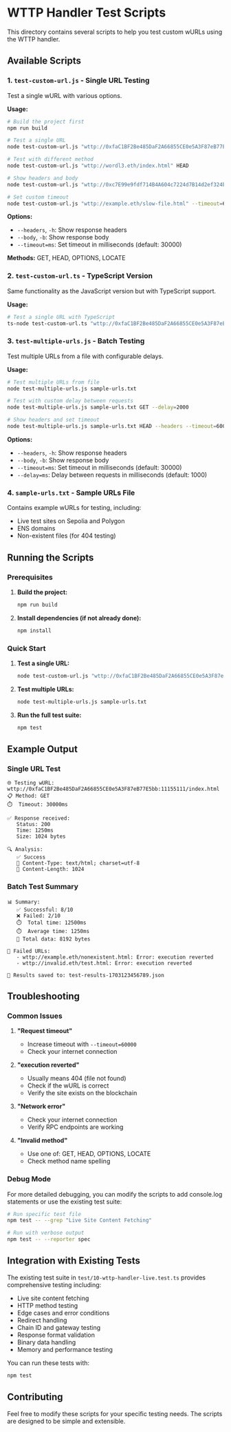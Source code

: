 # WTTP Handler Test Scripts

This directory contains several scripts to help you test custom wURLs using the WTTP handler.

## Available Scripts

### 1. `test-custom-url.js` - Single URL Testing

Test a single wURL with various options.

**Usage:**
```bash
# Build the project first
npm run build

# Test a single URL
node test-custom-url.js "wttp://0xfaC1BF2Be485DaF2A66855CE0e5A3F87eB77E5bb:11155111/index.html"

# Test with different method
node test-custom-url.js "wttp://wordl3.eth/index.html" HEAD

# Show headers and body
node test-custom-url.js "wttp://0xc7E99e9fdf714B4A604c7224d7B14d2ef324b952:137/manifest.json" --headers --body

# Set custom timeout
node test-custom-url.js "wttp://example.eth/slow-file.html" --timeout=60000
```

**Options:**
- `--headers`, `-h`: Show response headers
- `--body`, `-b`: Show response body
- `--timeout=ms`: Set timeout in milliseconds (default: 30000)

**Methods:** GET, HEAD, OPTIONS, LOCATE

### 2. `test-custom-url.ts` - TypeScript Version

Same functionality as the JavaScript version but with TypeScript support.

**Usage:**
```bash
# Test a single URL with TypeScript
ts-node test-custom-url.ts "wttp://0xfaC1BF2Be485DaF2A66855CE0e5A3F87eB77E5bb:11155111/index.html"
```

### 3. `test-multiple-urls.js` - Batch Testing

Test multiple URLs from a file with configurable delays.

**Usage:**
```bash
# Test multiple URLs from file
node test-multiple-urls.js sample-urls.txt

# Test with custom delay between requests
node test-multiple-urls.js sample-urls.txt GET --delay=2000

# Show headers and set timeout
node test-multiple-urls.js sample-urls.txt HEAD --headers --timeout=60000
```

**Options:**
- `--headers`, `-h`: Show response headers
- `--body`, `-b`: Show response body
- `--timeout=ms`: Set timeout in milliseconds (default: 30000)
- `--delay=ms`: Delay between requests in milliseconds (default: 1000)

### 4. `sample-urls.txt` - Sample URLs File

Contains example wURLs for testing, including:
- Live test sites on Sepolia and Polygon
- ENS domains
- Non-existent files (for 404 testing)

## Running the Scripts

### Prerequisites

1. **Build the project:**
   ```bash
   npm run build
   ```

2. **Install dependencies (if not already done):**
   ```bash
   npm install
   ```

### Quick Start

1. **Test a single URL:**
   ```bash
   node test-custom-url.js "wttp://0xfaC1BF2Be485DaF2A66855CE0e5A3F87eB77E5bb:11155111/index.html"
   ```

2. **Test multiple URLs:**
   ```bash
   node test-multiple-urls.js sample-urls.txt
   ```

3. **Run the full test suite:**
   ```bash
   npm test
   ```

## Example Output

### Single URL Test
```
🌐 Testing wURL: wttp://0xfaC1BF2Be485DaF2A66855CE0e5A3F87eB77E5bb:11155111/index.html
📋 Method: GET
⏱️  Timeout: 30000ms

✅ Response received:
   Status: 200
   Time: 1250ms
   Size: 1024 bytes

🔍 Analysis:
   ✅ Success
   📄 Content-Type: text/html; charset=utf-8
   📏 Content-Length: 1024
```

### Batch Test Summary
```
📊 Summary:
   ✅ Successful: 8/10
   ❌ Failed: 2/10
   ⏱️  Total time: 12500ms
   ⏱️  Average time: 1250ms
   📏 Total data: 8192 bytes

🚨 Failed URLs:
   - wttp://example.eth/nonexistent.html: Error: execution reverted
   - wttp://invalid.eth/test.html: Error: execution reverted

💾 Results saved to: test-results-1703123456789.json
```

## Troubleshooting

### Common Issues

1. **"Request timeout"**
   - Increase timeout with `--timeout=60000`
   - Check your internet connection

2. **"execution reverted"**
   - Usually means 404 (file not found)
   - Check if the wURL is correct
   - Verify the site exists on the blockchain

3. **"Network error"**
   - Check your internet connection
   - Verify RPC endpoints are working

4. **"Invalid method"**
   - Use one of: GET, HEAD, OPTIONS, LOCATE
   - Check method name spelling

### Debug Mode

For more detailed debugging, you can modify the scripts to add console.log statements or use the existing test suite:

```bash
# Run specific test file
npm test -- --grep "Live Site Content Fetching"

# Run with verbose output
npm test -- --reporter spec
```

## Integration with Existing Tests

The existing test suite in `test/10-wttp-handler-live.test.ts` provides comprehensive testing including:
- Live site content fetching
- HTTP method testing
- Edge cases and error conditions
- Redirect handling
- Chain ID and gateway testing
- Response format validation
- Binary data handling
- Memory and performance testing

You can run these tests with:
```bash
npm test
```

## Contributing

Feel free to modify these scripts for your specific testing needs. The scripts are designed to be simple and extensible.
